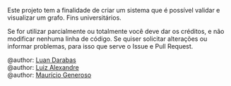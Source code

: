 Este projeto tem a finalidade de criar um sistema que é possível validar e visualizar um grafo. Fins universitários.

Se for utilizar parcialmente ou totalmente você deve dar os créditos, e não modificar nenhuma linha de código. Se quiser solicitar alterações ou informar problemas, para isso que serve o Issue e Pull Request.

@author: [Luan Darabas](https://github.com/luandr) <br>
@author: [Luiz Alexandre](https://github.com/LuizAlexandre17) <br>
@author: [Maurício Generoso](https://github.com/programmerGM) <br>

